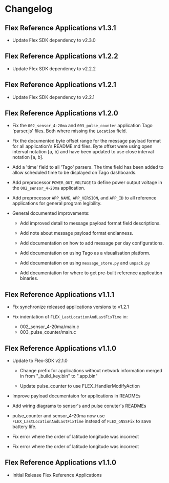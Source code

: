 # Changelog

## Flex Reference Applications v1.3.1

* Update Flex SDK dependency to v2.3.0

## Flex Reference Applications v1.2.2

* Update Flex SDK dependency to v2.2.2

## Flex Reference Applications v1.2.1

* Update Flex SDK dependency to v2.2.1

## Flex Reference Applications v1.2.0

* Fix the `002_sensor_4-20ma` and `003_pulse_counter` application Tago
  'parser.js' files. Both where missing the `Location` field.

* Fix the documented byte offset range for the message payload format for all
  application's README.md files. Byte offset were using open interval notation
  [a, b) and have been updated to use close interval notation [a, b].

* Add a 'time' field to all 'Tago' parsers. The time field has been added to
  allow scheduled time to be displayed on Tago dashboards.

* Add preprocessor `POWER_OUT_VOLTAGE` to define power output voltage in the
  `002_sensor_4-20ma` application.

* Add preprocessor `APP_NAME`, `APP_VERSION`, and `APP_ID` to all reference
  applications for general program legibility.

* General documented improvements:

  - Add improved detail to message payload format field descriptions.

  - Add note about message payload format endianness.

  - Add documentation on how to add message per day configurations.

  - Add documentation on using Tago as a visualisation platform.

  - Add documentation on using `message_store.py` and `unpack.py`

  - Add documentation for where to get pre-built reference application binaries.

## Flex Reference Applications v1.1.1

* Fix synchronize released applications versions to v1.2.1

* Fix indentation of `FLEX_LastLocationAndLastFixTime` in:
  - 002_sensor_4-20ma/main.c
  - 003_pulse_counter/main.c

## Flex Reference Applications v1.1.0

* Update to Flex-SDK v2.1.0

  - Change prefix for applications without network information merged in from
    "_build_key.bin" to ".app.bin"

  - Update pulse_counter to use FLEX_HandlerModifyAction

* Improve payload documentaion for applications in READMEs

* Add wiring diagrams to sensor's and pulse conuter's READMEs

* pulse_counter and sensor_4-20ma now use `FLEX_LastLocationAndLastFixTime`
  instead of `FLEX_GNSSFix` to save battery life.

* Fix error where the order of latitude longitude was incorrect

* Fix error where the order of latitude longitude was incorrect

## Flex Reference Applications v1.1.0

* Initial Release Flex Reference Applications
